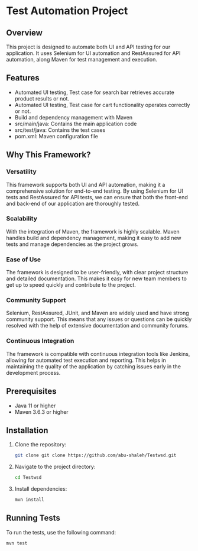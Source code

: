 # Test Automation Project

## Overview
This project is designed to automate both UI and API testing for our application. It uses Selenium for UI automation and RestAssured for API automation, along Maven for test management and execution.

## Features
- Automated UI testing, Test case for search bar retrieves accurate product results or not.
- Automated UI testing, Test case for cart functionality operates correctly or not.
- Build and dependency management with Maven
- src/main/java: Contains the main application code
- src/test/java: Contains the test cases
- pom.xml: Maven configuration file

## Why This Framework?

### Versatility
This framework supports both UI and API automation, making it a comprehensive solution for end-to-end testing. By using Selenium for UI tests and RestAssured for API tests, we can ensure that both the front-end and back-end of our application are thoroughly tested.

### Scalability
With the integration of Maven, the framework is highly scalable. Maven handles build and dependency management, making it easy to add new tests and manage dependencies as the project grows.

### Ease of Use
The framework is designed to be user-friendly, with clear project structure and detailed documentation. This makes it easy for new team members to get up to speed quickly and contribute to the project.

### Community Support
Selenium, RestAssured, JUnit, and Maven are widely used and have strong community support. This means that any issues or questions can be quickly resolved with the help of extensive documentation and community forums.

### Continuous Integration
The framework is compatible with continuous integration tools like Jenkins, allowing for automated test execution and reporting. This helps in maintaining the quality of the application by catching issues early in the development process.

## Prerequisites
- Java 11 or higher
- Maven 3.6.3 or higher

## Installation
1. Clone the repository:
    ```bash
    git clone git clone https://github.com/abu-shaleh/Testwsd.git
    ```
2. Navigate to the project directory:
    ```bash
    cd Testwsd
    ```
3. Install dependencies:
    ```bash
    mvn install
    ```

## Running Tests
To run the tests, use the following command:
```bash
mvn test


